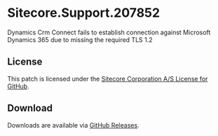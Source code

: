 # Sitecore.Support.207852
Dynamics Crm Connect fails to establish connection against Microsoft Dynamics 365 due to missing the required TLS 1.2

## License  
This patch is licensed under the [Sitecore Corporation A/S License for GitHub](https://github.com/sitecoresupport/Sitecore.Support.207852/blob/master/LICENSE).  

## Download  
Downloads are available via [GitHub Releases](https://github.com/sitecoresupport/Sitecore.Support.207852/releases).  
